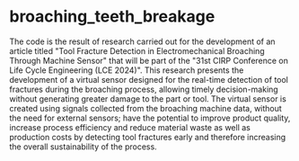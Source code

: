 # broaching_teeth_breakage
The code is the result of research carried out for the development of an article titled "Tool Fracture Detection in Electromechanical Broaching Through Machine Sensor" that will be part of the "31st CIRP Conference on Life Cycle Engineering (LCE 2024)". This research presents the development of a virtual sensor designed for the real-time detection of tool fractures during the broaching process, allowing timely decision-making without generating greater damage to the part or tool. The virtual sensor is created using signals collected from the broaching machine data, without the need for external sensors; have the potential to improve product quality, increase process efficiency and reduce material waste as well as production costs by detecting tool fractures early and therefore increasing the overall sustainability of the process.
